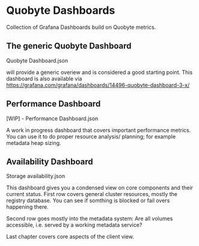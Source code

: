 # Quobyte Dashboards 

Collection of Grafana Dashboards build on Quobyte metrics.

## The generic Quobyte Dashboard 

Quobyte Dashboard.json

will provide a generic overiew and is considered a good starting point. 
This dashboard is also available via https://grafana.com/grafana/dashboards/14496-quobyte-dashboard-3-x/

## Performance Dashboard

[WIP] - Performance Dashboard.json

A work in progress dashboard that covers important performance metrics.
You can use it to do proper resource analysis/ planning; for example
metadata heap sizing.

## Availability Dashboard

Storage availability.json

This dashboard gives you a condensed view on core components and their 
current status.
First row covers general cluster resources, mostly the registry database.
You can see if somthing is blocked or fail overs happening there.

Second row goes mostly into the metadata system:
Are all volumes accessible, i.e. served by a working metadata service?

Last chapter covers core aspects of the client view.
